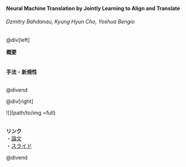 #### Neural Machine Translation by Jointly Learning to Align and Translate
###### Dzmitry Bahdanau, Kyung Hyun Cho, Yoshua Bengio

@div[left]

__概要__<br>
<br>
<br>
__手法・新規性__<br>
<br>


@divend

@div[right]

![](path/to/img =full)<br>
<br>

__リンク__<br>
・[論文](https://arxiv.org/pdf/1409.0473.pdf)<br>
・[スライド](https://iclr.cc/archive/www/lib/exe/fetch.php%3Fmedia=iclr2015:bahdanau-iclr2015.pdf)<br>

@divend